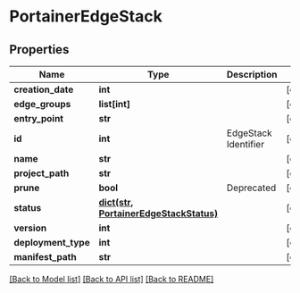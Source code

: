 # PortainerEdgeStack

## Properties
Name | Type | Description | Notes
------------ | ------------- | ------------- | -------------
**creation_date** | **int** |  | [optional] 
**edge_groups** | **list[int]** |  | [optional] 
**entry_point** | **str** |  | [optional] 
**id** | **int** | EdgeStack Identifier | [optional] 
**name** | **str** |  | [optional] 
**project_path** | **str** |  | [optional] 
**prune** | **bool** | Deprecated | [optional] 
**status** | [**dict(str, PortainerEdgeStackStatus)**](PortainerEdgeStackStatus.md) |  | [optional] 
**version** | **int** |  | [optional] 
**deployment_type** | **int** |  | [optional] 
**manifest_path** | **str** |  | [optional] 

[[Back to Model list]](../README.md#documentation-for-models) [[Back to API list]](../README.md#documentation-for-api-endpoints) [[Back to README]](../README.md)


